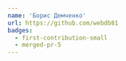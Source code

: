 ```yaml
---
name: 'Борис Демченко'
url: https://github.com/webdb81
badges:
  - first-contribution-small
  - merged-pr-5
---
```


